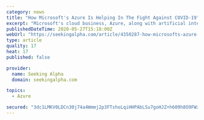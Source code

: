 ```yaml
---
category: news
title: "How Microsoft's Azure Is Helping In The Fight Against COVID-19"
excerpt: "Microsoft's cloud business, Azure, along with artificial intelligence is being used by companies and the CDC to battle COVID-19. Microsoft is likely to be a hig"
publishedDateTime: 2020-05-27T15:18:00Z
webUrl: "https://seekingalpha.com/article/4350287-how-microsofts-azure-is-helping-in-fight-against-covidminus-19"
type: article
quality: 17
heat: 17
published: false

provider:
  name: Seeking Alpha
  domain: seekingalpha.com

topics:
  - Azure

secured: "3dc1LMKV0LDCn30j74a4Wmmj2p3FTshoLqiHHPAbLSu7goHJZ+h609h8O9FWxPUrtmWkIzK1K0kAbJPBL2mASKcZTrwOFO4qd3Jl6G7Ph8uK6+EVTQVqrRr6N3BGo9ZvKo6M4qE2BnKNy+SlfmkZGMbURwsX229TJ2unwbodcEgfvOvFTYGlN4D+vLXGE1uMmNJ9cbTA3Bwy0Pg1ZI10VsODgKNRrAktjWdKaqd9idDmjhoKAELvahpOlzmKo5pbpTGHrXBRbF9+QxCH/fWE7OFSnDjqULIlfe2j/+YUxFntZTymf8UD3SvVk0mY5Bo/NH6sU8tcEado6Hh8spOp9CXHczQT6XNLLX461rSwT5nicVDmTO5vfonauFl9Cp1R4zndsuAMpwPbjH0v51/wqPSZB4ZGeQZusxiYmnN8wromRO9uc4MbeDayG3gx4YRJkuVOYqu1YpvIqK/M+8z8nyOOaClL6fHDsncIGdcGyUM=;SjuKOZZ9XJ5WGt0g8s87Jw=="
---
```


